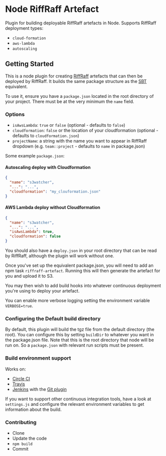# Node RiffRaff Artefact

Plugin for building deployable RiffRaff artefacts in Node. Supports RiffRaff deployment types:

- `cloud-formation`
- `aws-lambda`
- `autoscaling`

## Getting Started
This is a node plugin for creating [RiffRaff](https://github.com/guardian/deploy) artefacts that can then be deployed by RiffRaff. It builds the same package structure as the [SBT](https://github.com/guardian/riffraff-artifact) equivalent.

To use it, ensure you have a `package.json` located in the root directory of your project. There must be at the very minimum the `name` field.

### Options
- `isAwsLambda`: `true` or `false` (optional - defaults to `false`)
- `cloudformation`: `false` or the location of your cloudformation (optional - defaults to `cloudformation.json`)
- `projectName`: a string with the name you want to appear in RiffRaff dropdown (e.g. `team::project` - defaults to `name` in package.json)

Some example `package.json`:

#### Autoscaling deploy with Cloudformation
```json
{
  "name": "s3watcher",
  "...": "...",
  "cloudformation": "my_clouformation.json"
}
```

#### AWS Lambda deploy without Cloudformation
```json
{
  "name": "s3watcher",
  "...": "...",
  "isAwsLambda": true,
  "cloudformation": false
}
```

You should also have a `deploy.json` in your root directory that can be read by RiffRaff, although the plugin will work without one.

Once you've set up the equivalent package.json, you will need to add an npm task ```riffraff-artefact```. Running this will then generate the artefact for you and upload it to S3.

You may then wish to add build hooks into whatever continuous deployment you're using to deploy your artefact.

You can enable more verbose logging setting the environment variable `VERBOSE=true`.

### Configuring the Default build directory
By default, this plugin will build the tgz file from the default directory (the root). You can configure this by setting `buildDir` to whatever you want in the package.json file. Note that this is the root directory that node will be run on. So a `package.json` with relevant run scripts must be present.

### Build environment support
Works on:
- [Circle CI](https://circleci.com/)
- [Travis](https://travis-ci.org/)
- [Jenkins](https://jenkins-ci.org/) with the [Git plugin](https://wiki.jenkins-ci.org/display/JENKINS/Git+Plugin)

If you want to support other continuous integration tools, have a look at `settings.js` and configure the relevant environment variables to get information about the build.

### Contributing

* Clone
* Update the code
* `npm build`
* Commit
